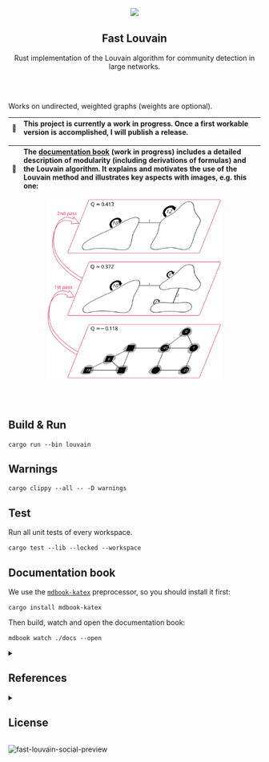 <p align="center">
        <img src="https://github.com/Splines/fast-louvain/assets/37160523/a833d653-f883-4166-9f71-25e31d0d208e"
            width="200px">
        <h2 align="center">Fast Louvain</h3>
      <p align="center">Rust implementation of the Louvain algorithm for community detection in large networks.</p>   
</p>

<br>
<br>


Works on undirected, weighted graphs (weights are optional).

| :arrows_counterclockwise:   | This project is currently a work in progress. Once a first workable version is accomplished, I will publish a release. |
|---------------|:-------------------------|

| :scroll:   | The [documentation book](https://splines.github.io/fast-louvain/) (work in progress) includes a detailed description of modularity (including derivations of formulas) and the Louvain algorithm. It explains and motivates the use of the Louvain method and illustrates key aspects with images, e.g. this one: |
|---------------|:-------------------------|


<p align="center">
    <a href="https://splines.github.io/fast-louvain/">
        <img src="./docs/src/louvain/images/louvain-hierarchy-3d-plain-without-arrows.svg"
            alt="Resulting Louvain hierarchy for a sample graph in the documentation"
            width="350px">
    </a>
</p>



<br>
<br>

## Build & Run
```
cargo run --bin louvain
```

## Warnings
```
cargo clippy --all -- -D warnings
```

## Test
Run all unit tests of every workspace.
```
cargo test --lib --locked --workspace
```

## Documentation book
We use the [`mdbook-katex`](https://github.com/lzanini/mdbook-katex) preprocessor, so you should install it first:
```
cargo install mdbook-katex
```

Then build, watch and open the documentation book:
```
mdbook watch ./docs --open
```


<!-- References -->
<details>
<summary><h2>References</h2></summary>

- TODO
</details>

<!-- License -->
<details>
<summary><h2>License</h2></summary>

The source code of this program is licensed with the very permissive MIT license, see the [LICENSE file](https://github.com/Splines/raspi-captive-portal/blob/main/LICENSE) for details. When you use this project (e.g. make a fork that becomes its own project), I do not require you to include the license header in every source file, however you must include it at the root of your project. According to the MIT license you must also include a copyright notice, that is, link back to this project, e.g. in this way:

> [Fast Louvain](https://github.com/splines/fast-louvain) - Copyright (c) 2023 Splines

Any questions regarding the license? [This FAQ](https://www.tawesoft.co.uk/kb/article/mit-license-faq) might help.

Note that the [documentation book](https://splines.github.io/fast-louvain/) is exempt from the MIT license. Redistribution of the documentation book is not permitted. Yet, you are welcome to reference it in your own work.

</details>


![fast-louvain-social-preview](https://github.com/Splines/fast-louvain/assets/37160523/91f9c119-1876-429d-9b04-56f4aad0dd9c)